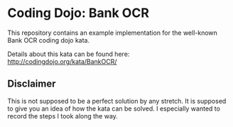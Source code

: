 # Coding Dojo: Bank OCR

This repository contains an example implementation for the well-known Bank OCR coding dojo kata.

Details about this kata can be found here: http://codingdojo.org/kata/BankOCR/

## Disclaimer

This is not supposed to be a perfect solution by any stretch. It is supposed to give you an idea of how the kata can be
solved. I especially wanted to record the steps I took along the way.
